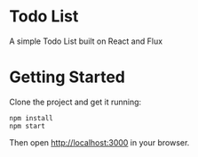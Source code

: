 # Todo List 

A simple Todo List built on React and Flux

# Getting Started

Clone the project and get it running:
```
npm install
npm start
```

Then open [http://localhost:3000](http://localhost:3000) in your browser.
